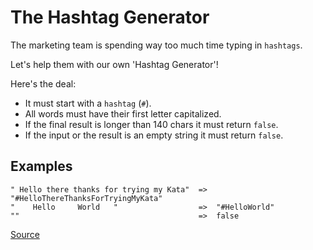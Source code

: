 # The Hashtag Generator

The marketing team is spending way too much time typing in `hashtags`.

Let's help them with our own 'Hashtag Generator'!

Here's the deal:

-   It must start with a `hashtag` (`#`).
-   All words must have their first letter capitalized.
-   If the final result is longer than 140 chars it must return `false`.
-   If the input or the result is an empty string it must return `false`.

## Examples

```text
" Hello there thanks for trying my Kata"  =>  "#HelloThereThanksForTryingMyKata"
"    Hello     World   "                  =>  "#HelloWorld"
""                                        =>  false
```

[Source](https://www.codewars.com/kata/52449b062fb80683ec000024)